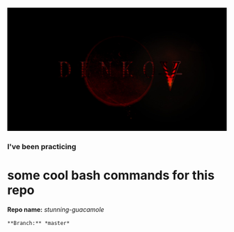 <p align="center">
  <img src="screenshot.jpg" />
</p>

### I've been practicing 
# some cool bash commands for this repo
**Repo name:** *stunning-guacamole*
```
**Branch:** *master*
``` 
